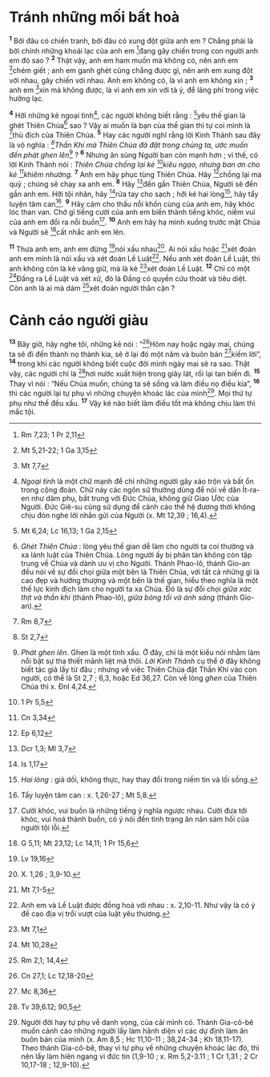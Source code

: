 # Tránh những mối bất hoà

<sup><b>1</b></sup> Bởi đâu có chiến tranh, bởi đâu có xung đột giữa anh em ? Chẳng phải là bởi chính những khoái lạc của anh em [^1@-4f3dbb61-02f9-4d5b-980f-2ce66d1c8376]đang gây chiến trong con người anh em đó sao ? <sup><b>2</b></sup> Thật vậy, anh em ham muốn mà không có, nên anh em [^2@-4f3dbb61-02f9-4d5b-980f-2ce66d1c8376]chém giết ; anh em ganh ghét cũng chẳng được gì, nên anh em xung đột với nhau, gây chiến với nhau. Anh em không có, là vì anh em không xin ; <sup><b>3</b></sup> anh em [^3@-4f3dbb61-02f9-4d5b-980f-2ce66d1c8376]xin mà không được, là vì anh em xin với tà ý, để lãng phí trong việc hưởng lạc.

<sup><b>4</b></sup> Hỡi những kẻ ngoại tình[^1-4f3dbb61-02f9-4d5b-980f-2ce66d1c8376], các người không biết rằng : [^4@-4f3dbb61-02f9-4d5b-980f-2ce66d1c8376]yêu thế gian là ghét Thiên Chúa[^2-4f3dbb61-02f9-4d5b-980f-2ce66d1c8376] sao ? Vậy ai muốn là bạn của thế gian thì tự coi mình là [^5@-4f3dbb61-02f9-4d5b-980f-2ce66d1c8376]thù địch của Thiên Chúa. <sup><b>5</b></sup> Hay các người nghĩ rằng lời Kinh Thánh sau đây là vô nghĩa : _[^6@-4f3dbb61-02f9-4d5b-980f-2ce66d1c8376]Thần Khí mà Thiên Chúa đã đặt trong chúng ta, ước muốn đến phát ghen lên_[^3-4f3dbb61-02f9-4d5b-980f-2ce66d1c8376] ? <sup><b>6</b></sup> Nhưng ân sủng Người ban còn mạnh hơn ; vì thế, có lời Kinh Thánh nói : _Thiên Chúa chống lại kẻ [^7@-4f3dbb61-02f9-4d5b-980f-2ce66d1c8376]kiêu ngạo, nhưng ban ơn cho kẻ [^8@-4f3dbb61-02f9-4d5b-980f-2ce66d1c8376]khiêm nhường._ <sup><b>7</b></sup> Anh em hãy phục tùng Thiên Chúa. Hãy [^9@-4f3dbb61-02f9-4d5b-980f-2ce66d1c8376]chống lại ma quỷ ; chúng sẽ chạy xa anh em. <sup><b>8</b></sup> Hãy [^10@-4f3dbb61-02f9-4d5b-980f-2ce66d1c8376]đến gần Thiên Chúa, Người sẽ đến gần anh em. Hỡi tội nhân, hãy [^11@-4f3dbb61-02f9-4d5b-980f-2ce66d1c8376]rửa tay cho sạch ; hỡi kẻ hai lòng[^4-4f3dbb61-02f9-4d5b-980f-2ce66d1c8376], hãy tẩy luyện tâm can[^5-4f3dbb61-02f9-4d5b-980f-2ce66d1c8376]. <sup><b>9</b></sup> Hãy cảm cho thấu nỗi khốn cùng của anh em, hãy khóc lóc than van. Chớ gì tiếng cười của anh em biến thành tiếng khóc, niềm vui của anh em đổi ra nỗi buồn[^6-4f3dbb61-02f9-4d5b-980f-2ce66d1c8376]. <sup><b>10</b></sup> Anh em hãy hạ mình xuống trước mặt Chúa và Người sẽ [^12@-4f3dbb61-02f9-4d5b-980f-2ce66d1c8376]cất nhắc anh em lên.

<sup><b>11</b></sup> Thưa anh em, anh em đừng [^13@-4f3dbb61-02f9-4d5b-980f-2ce66d1c8376]nói xấu nhau[^7-4f3dbb61-02f9-4d5b-980f-2ce66d1c8376]. Ai nói xấu hoặc [^14@-4f3dbb61-02f9-4d5b-980f-2ce66d1c8376]xét đoán anh em mình là nói xấu và xét đoán Lề Luật[^8-4f3dbb61-02f9-4d5b-980f-2ce66d1c8376]. Nếu anh xét đoán Lề Luật, thì anh không còn là kẻ vâng giữ, mà là kẻ [^15@-4f3dbb61-02f9-4d5b-980f-2ce66d1c8376]xét đoán Lề Luật. <sup><b>12</b></sup> Chỉ có một [^16@-4f3dbb61-02f9-4d5b-980f-2ce66d1c8376]Đấng ra Lề Luật và xét xử, đó là Đấng có quyền cứu thoát và tiêu diệt. Còn anh là ai mà dám [^17@-4f3dbb61-02f9-4d5b-980f-2ce66d1c8376]xét đoán người thân cận ?

# Cảnh cáo người giàu

<sup><b>13</b></sup> Bây giờ, hãy nghe tôi, những kẻ nói : “[^18@-4f3dbb61-02f9-4d5b-980f-2ce66d1c8376]Hôm nay hoặc ngày mai, chúng ta sẽ đi đến thành nọ thành kia, sẽ ở lại đó một năm và buôn bán [^19@-4f3dbb61-02f9-4d5b-980f-2ce66d1c8376]kiếm lời”, <sup><b>14</b></sup> trong khi các người không biết cuộc đời mình ngày mai sẽ ra sao. Thật vậy, các người chỉ là [^20@-4f3dbb61-02f9-4d5b-980f-2ce66d1c8376]hơi nước xuất hiện trong giây lát, rồi lại tan biến đi. <sup><b>15</b></sup> Thay vì nói : “Nếu Chúa muốn, chúng ta sẽ sống và làm điều nọ điều kia”, <sup><b>16</b></sup> thì các người lại tự phụ vì những chuyện khoác lác của mình[^9-4f3dbb61-02f9-4d5b-980f-2ce66d1c8376]. Mọi thứ tự phụ như thế đều xấu. <sup><b>17</b></sup> Vậy kẻ nào biết làm điều tốt mà không chịu làm thì mắc tội.

[^1-4f3dbb61-02f9-4d5b-980f-2ce66d1c8376]: _Ngoại tình_ là một chữ mạnh để chỉ những người gây xáo trộn và bất ổn trong cộng đoàn. Chữ này các ngôn sứ thường dùng để nói về dân Ít-ra-en như dâm phụ, bất trung với Đức Chúa, không giữ Giao Ước của Người. Đức Giê-su cũng sử dụng để cảnh cáo thế hệ đương thời không chịu đón nghe lời nhắn gửi của Người (x. Mt 12,39 ; 16,4).

[^2-4f3dbb61-02f9-4d5b-980f-2ce66d1c8376]: _Ghét Thiên Chúa_ : lòng yêu thế gian dễ làm cho người ta coi thường và xa lánh luật của Thiên Chúa. Lòng người ấy bị phân tán không còn tập trung về Chúa và dành ưu vị cho Người. Thánh Phao-lô, thánh Gio-an đều nói về sự đối chọi giữa một bên là Thiên Chúa, với tất cả những gì là cao đẹp và hướng thượng và một bên là thế gian, hiểu theo nghĩa là một thế lực kình địch làm cho người ta xa Chúa. Đó là sự đối chọi _giữa xác thịt và thần khí_ (thánh Phao-lô), _giữa bóng tối và ánh sáng_ (thánh Gio-an).

[^3-4f3dbb61-02f9-4d5b-980f-2ce66d1c8376]: _Phát ghen lên_. Ghen là một tính xấu. Ở đây, chỉ là một kiểu nói nhằm làm nổi bật sự tha thiết mãnh liệt mà thôi. _Lời Kinh Thánh_ cụ thể ở đây không biết tác giả lấy từ đâu ; nhưng về việc Thiên Chúa đặt Thần Khí vào con người, có thể là St 2,7 ; 6,3, hoặc Ed 36,27. Còn về lòng _ghen_ của Thiên Chúa thì x. Đnl 4,24.

[^4-4f3dbb61-02f9-4d5b-980f-2ce66d1c8376]: _Hai lòng_ : giả dối, không thực, hay thay đổi trong niềm tin và lối sống.

[^5-4f3dbb61-02f9-4d5b-980f-2ce66d1c8376]: Tẩy luyện tâm can : x. 1,26-27 ; Mt 5,8.

[^6-4f3dbb61-02f9-4d5b-980f-2ce66d1c8376]: Cười khóc, vui buồn là những tiếng ý nghĩa ngược nhau. Cười đưa tới khóc, vui hoá thành buồn, có ý nói đến tình trạng ăn năn sám hối của người tội lỗi.

[^7-4f3dbb61-02f9-4d5b-980f-2ce66d1c8376]: X. 1,26 ; 3,9-10.

[^8-4f3dbb61-02f9-4d5b-980f-2ce66d1c8376]: Anh em và Lề Luật được đồng hoá với nhau : x. 2,10-11. Như vậy là có ý đề cao địa vị trổi vượt của luật yêu thương.

[^9-4f3dbb61-02f9-4d5b-980f-2ce66d1c8376]: Người đời hay tự phụ về danh vọng, của cải mình có. Thánh Gia-cô-bê muốn cảnh cáo những người lấy làm hãnh diện vì các dự định làm ăn buôn bán của mình (x. Am 8,5 ; Hc 11,10-11 ; 38,24-34 ; Kh 18,11-17). Theo thánh Gia-cô-bê, thay vì tự phụ về những chuyện khoác lác đó, thì nên lấy làm hiên ngang vì đức tin (1,9-10 ; x. Rm 5,2-3.11 ; 1 Cr 1,31 ; 2 Cr 10,17-18 ; 12,9-10).

[^1@-4f3dbb61-02f9-4d5b-980f-2ce66d1c8376]: Rm 7,23; 1 Pr 2,11

[^2@-4f3dbb61-02f9-4d5b-980f-2ce66d1c8376]: Mt 5,21-22; 1 Ga 3,15

[^3@-4f3dbb61-02f9-4d5b-980f-2ce66d1c8376]: Mt 7,7

[^4@-4f3dbb61-02f9-4d5b-980f-2ce66d1c8376]: Mt 6,24; Lc 16,13; 1 Ga 2,15

[^5@-4f3dbb61-02f9-4d5b-980f-2ce66d1c8376]: Rm 8,7

[^6@-4f3dbb61-02f9-4d5b-980f-2ce66d1c8376]: St 2,7

[^7@-4f3dbb61-02f9-4d5b-980f-2ce66d1c8376]: 1 Pr 5,5

[^8@-4f3dbb61-02f9-4d5b-980f-2ce66d1c8376]: Cn 3,34

[^9@-4f3dbb61-02f9-4d5b-980f-2ce66d1c8376]: Ep 6,12

[^10@-4f3dbb61-02f9-4d5b-980f-2ce66d1c8376]: Dcr 1,3; Ml 3,7

[^11@-4f3dbb61-02f9-4d5b-980f-2ce66d1c8376]: Is 1,17

[^12@-4f3dbb61-02f9-4d5b-980f-2ce66d1c8376]: G 5,11; Mt 23,12; Lc 14,11; 1 Pr 15,6

[^13@-4f3dbb61-02f9-4d5b-980f-2ce66d1c8376]: Lv 19,16

[^14@-4f3dbb61-02f9-4d5b-980f-2ce66d1c8376]: Mt 7,1-5

[^15@-4f3dbb61-02f9-4d5b-980f-2ce66d1c8376]: Mt 7,1

[^16@-4f3dbb61-02f9-4d5b-980f-2ce66d1c8376]: Mt 10,28

[^17@-4f3dbb61-02f9-4d5b-980f-2ce66d1c8376]: Rm 2,1; 14,4

[^18@-4f3dbb61-02f9-4d5b-980f-2ce66d1c8376]: Cn 27,1; Lc 12,18-20

[^19@-4f3dbb61-02f9-4d5b-980f-2ce66d1c8376]: Mc 8,36

[^20@-4f3dbb61-02f9-4d5b-980f-2ce66d1c8376]: Tv 39,6.12; 90,5
